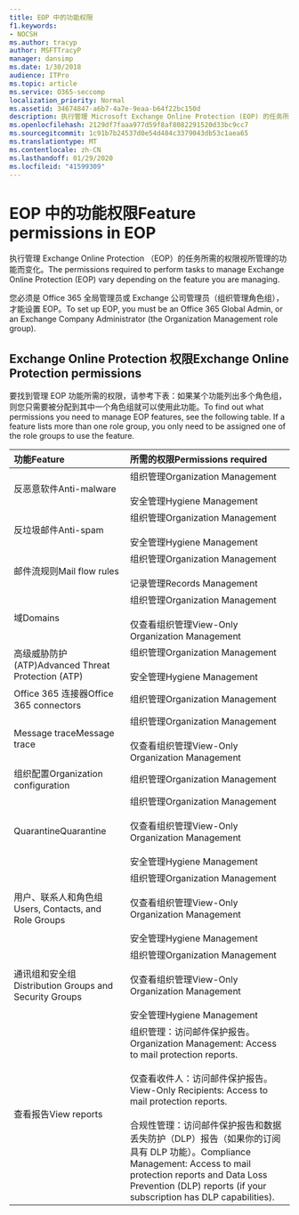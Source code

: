 ```yaml
---
title: EOP 中的功能权限
f1.keywords:
- NOCSH
ms.author: tracyp
author: MSFTTracyP
manager: dansimp
ms.date: 1/30/2018
audience: ITPro
ms.topic: article
ms.service: O365-seccomp
localization_priority: Normal
ms.assetid: 34674847-a6b7-4a7e-9eaa-b64f22bc150d
description: 执行管理 Microsoft Exchange Online Protection (EOP) 的任务所需的权限根据正在管理的功能的不同而不同。
ms.openlocfilehash: 2129df7faaa977d59f8af8082291520d33bc9cc7
ms.sourcegitcommit: 1c91b7b24537d0e54d484c3379043db53c1aea65
ms.translationtype: MT
ms.contentlocale: zh-CN
ms.lasthandoff: 01/29/2020
ms.locfileid: "41599309"
---
```

# <a name="feature-permissions-in-eop"></a><span data-ttu-id="e62de-103">EOP 中的功能权限</span><span class="sxs-lookup"><span data-stu-id="e62de-103">Feature permissions in EOP</span></span>

<span data-ttu-id="e62de-104">执行管理 Exchange Online Protection （EOP）的任务所需的权限视所管理的功能而变化。</span><span class="sxs-lookup"><span data-stu-id="e62de-104">The permissions required to perform tasks to manage Exchange Online Protection (EOP) vary depending on the feature you are managing.</span></span>

<span data-ttu-id="e62de-105">您必须是 Office 365 全局管理员或 Exchange 公司管理员（组织管理角色组），才能设置 EOP。</span><span class="sxs-lookup"><span data-stu-id="e62de-105">To set up EOP, you must be an Office 365 Global Admin, or an Exchange Company Administrator (the Organization Management role group).</span></span>

## <a name="exchange-online-protection-permissions"></a><span data-ttu-id="e62de-106">Exchange Online Protection 权限</span><span class="sxs-lookup"><span data-stu-id="e62de-106">Exchange Online Protection permissions</span></span>

<span data-ttu-id="e62de-p101">要找到管理 EOP 功能所需的权限，请参考下表：如果某个功能列出多个角色组，则您只需要被分配到其中一个角色组就可以使用此功能。</span><span class="sxs-lookup"><span data-stu-id="e62de-p101">To find out what permissions you need to manage EOP features, see the following table. If a feature lists more than one role group, you only need to be assigned one of the role groups to use the feature.</span></span>

|<span data-ttu-id="e62de-109">**功能**</span><span class="sxs-lookup"><span data-stu-id="e62de-109">**Feature**</span></span>|<span data-ttu-id="e62de-110">**所需的权限**</span><span class="sxs-lookup"><span data-stu-id="e62de-110">**Permissions required**</span></span>|
|:-----|:-----|
|<span data-ttu-id="e62de-111">反恶意软件</span><span class="sxs-lookup"><span data-stu-id="e62de-111">Anti-malware</span></span>|<span data-ttu-id="e62de-112">组织管理</span><span class="sxs-lookup"><span data-stu-id="e62de-112">Organization Management</span></span> <br/><br/> <span data-ttu-id="e62de-113">安全管理</span><span class="sxs-lookup"><span data-stu-id="e62de-113">Hygiene Management</span></span>|
|<span data-ttu-id="e62de-114">反垃圾邮件</span><span class="sxs-lookup"><span data-stu-id="e62de-114">Anti-spam</span></span>|<span data-ttu-id="e62de-115">组织管理</span><span class="sxs-lookup"><span data-stu-id="e62de-115">Organization Management</span></span> <br/><br/> <span data-ttu-id="e62de-116">安全管理</span><span class="sxs-lookup"><span data-stu-id="e62de-116">Hygiene Management</span></span>|
|<span data-ttu-id="e62de-117">邮件流规则</span><span class="sxs-lookup"><span data-stu-id="e62de-117">Mail flow rules</span></span>|<span data-ttu-id="e62de-118">组织管理</span><span class="sxs-lookup"><span data-stu-id="e62de-118">Organization Management</span></span> <br/><br/> <span data-ttu-id="e62de-119">记录管理</span><span class="sxs-lookup"><span data-stu-id="e62de-119">Records Management</span></span>|
|<span data-ttu-id="e62de-120">域</span><span class="sxs-lookup"><span data-stu-id="e62de-120">Domains</span></span>|<span data-ttu-id="e62de-121">组织管理</span><span class="sxs-lookup"><span data-stu-id="e62de-121">Organization Management</span></span> <br/><br/> <span data-ttu-id="e62de-122">仅查看组织管理</span><span class="sxs-lookup"><span data-stu-id="e62de-122">View-Only Organization Management</span></span>|
|<span data-ttu-id="e62de-123">高级威胁防护 (ATP)</span><span class="sxs-lookup"><span data-stu-id="e62de-123">Advanced Threat Protection (ATP)</span></span>|<span data-ttu-id="e62de-124">组织管理</span><span class="sxs-lookup"><span data-stu-id="e62de-124">Organization Management</span></span> <br/><br/> <span data-ttu-id="e62de-125">安全管理</span><span class="sxs-lookup"><span data-stu-id="e62de-125">Hygiene Management</span></span>|
|<span data-ttu-id="e62de-126">Office 365 连接器</span><span class="sxs-lookup"><span data-stu-id="e62de-126">Office 365 connectors</span></span>|<span data-ttu-id="e62de-127">组织管理</span><span class="sxs-lookup"><span data-stu-id="e62de-127">Organization Management</span></span>|
|<span data-ttu-id="e62de-128">Message trace</span><span class="sxs-lookup"><span data-stu-id="e62de-128">Message trace</span></span>|<span data-ttu-id="e62de-129">组织管理</span><span class="sxs-lookup"><span data-stu-id="e62de-129">Organization Management</span></span> <br/><br/> <span data-ttu-id="e62de-130">仅查看组织管理</span><span class="sxs-lookup"><span data-stu-id="e62de-130">View-Only Organization Management</span></span>|
|<span data-ttu-id="e62de-131">组织配置</span><span class="sxs-lookup"><span data-stu-id="e62de-131">Organization configuration</span></span>|<span data-ttu-id="e62de-132">组织管理</span><span class="sxs-lookup"><span data-stu-id="e62de-132">Organization Management</span></span>|
|<span data-ttu-id="e62de-133">Quarantine</span><span class="sxs-lookup"><span data-stu-id="e62de-133">Quarantine</span></span>|<span data-ttu-id="e62de-134">组织管理</span><span class="sxs-lookup"><span data-stu-id="e62de-134">Organization Management</span></span> <br/><br/> <span data-ttu-id="e62de-135">仅查看组织管理</span><span class="sxs-lookup"><span data-stu-id="e62de-135">View-Only Organization Management</span></span> <br/><br/> <span data-ttu-id="e62de-136">安全管理</span><span class="sxs-lookup"><span data-stu-id="e62de-136">Hygiene Management</span></span>|
|<span data-ttu-id="e62de-137">用户、联系人和角色组</span><span class="sxs-lookup"><span data-stu-id="e62de-137">Users, Contacts, and Role Groups</span></span>|<span data-ttu-id="e62de-138">组织管理</span><span class="sxs-lookup"><span data-stu-id="e62de-138">Organization Management</span></span> <br/><br/> <span data-ttu-id="e62de-139">仅查看组织管理</span><span class="sxs-lookup"><span data-stu-id="e62de-139">View-Only Organization Management</span></span> <br/><br/> <span data-ttu-id="e62de-140">安全管理</span><span class="sxs-lookup"><span data-stu-id="e62de-140">Hygiene Management</span></span>|
|<span data-ttu-id="e62de-141">通讯组和安全组</span><span class="sxs-lookup"><span data-stu-id="e62de-141">Distribution Groups and Security Groups</span></span>|<span data-ttu-id="e62de-142">组织管理</span><span class="sxs-lookup"><span data-stu-id="e62de-142">Organization Management</span></span> <br/><br/> <span data-ttu-id="e62de-143">仅查看组织管理</span><span class="sxs-lookup"><span data-stu-id="e62de-143">View-Only Organization Management</span></span> <br/><br/> <span data-ttu-id="e62de-144">安全管理</span><span class="sxs-lookup"><span data-stu-id="e62de-144">Hygiene Management</span></span>|
|<span data-ttu-id="e62de-145">查看报告</span><span class="sxs-lookup"><span data-stu-id="e62de-145">View reports</span></span>|<span data-ttu-id="e62de-146">组织管理：访问邮件保护报告。</span><span class="sxs-lookup"><span data-stu-id="e62de-146">Organization Management: Access to mail protection reports.</span></span> <br/><br/> <span data-ttu-id="e62de-147">仅查看收件人：访问邮件保护报告。</span><span class="sxs-lookup"><span data-stu-id="e62de-147">View-Only Recipients: Access to mail protection reports.</span></span>  <br/><br/> <span data-ttu-id="e62de-148">合规性管理：访问邮件保护报告和数据丢失防护（DLP）报告（如果你的订阅具有 DLP 功能）。</span><span class="sxs-lookup"><span data-stu-id="e62de-148">Compliance Management: Access to mail protection reports and Data Loss Prevention (DLP) reports (if your subscription has DLP capabilities).</span></span>|
